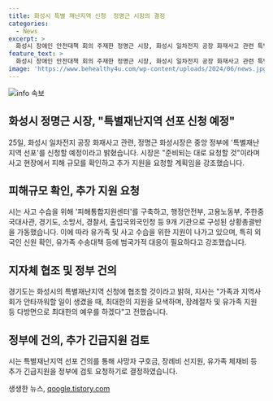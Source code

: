 ```yaml
---
title: 화성시 특별 재난지역 신청  정명근 시장의 결정
categories:
  - News
excerpt: >
  화성시 장애인 안전대책 회의 주재한 정명근 시장, 화성시 일차전지 공장 화재사고 관련 특별재난지역 선포 방침 발표. 신청 시 국비 추가 지원 전망. 재난규모에 따라 2.5배 이상의 피해 발생 시 선포. 시는 피해 통합 지원센터 구축 및 외국인 대응에 주력. 김동연 경기도지사도 적극 협조 의사 표명.
feature_text: >
  화성시 장애인 안전대책 회의 주재한 정명근 시장, 화성시 일차전지 공장 화재사고 관련 특별재난지역 선포 방침 발표. 신청 시 국비 추가 지원 전망. 재난규모에 따라 2.5배 이상의 피해 발생 시 선포. 시는 피해 통합 지원센터 구축 및 외국인 대응에 주력. 김동연 경기도지사도 적극 협조 의사 표명.
image: 'https://www.behealthy4u.com/wp-content/uploads/2024/06/news.jpg'
---
```


<p><img src="https://www.behealthy4u.com/wp-content/uploads/2024/06/news.jpg" alt="info 속보" /></p>

<h2 data-ke-size="size26">화성시 정명근 시장, "특별재난지역 선포 신청 예정"</h2>

<p data-ke-size="size16">25일, 화성시 일차전지 공장 화재사고 관련, 정명근 화성시장은 중앙 정부에 '특별재난지역 선포'를 신청할 예정이라고 밝혔습니다. 시장은 "준비되는 대로 요청할 것"이라며 사고 현장에서 피해 규모를 확인하고 추가 지원을 요청할 계획임을 강조했습니다.</p>

<h2 data-ke-size="size26">피해규모 확인, 추가 지원 요청</h2>

<p data-ke-size="size16">시는 사고 수습을 위해 '피해통합지원센터'를 구축하고, 행정안전부, 고용노동부, 주한중국대사관, 경기도, 소방서, 경찰서, 출입국외국인청 등 9개 기관으로 구성된 상황총괄반을 가동했습니다. 이에 따라 유가족 및 사고 수습을 위한 지원이 나가고 있으며, 특히 외국인 신원 확인, 유가족 수송대책 등에 범국가적 대응이 필요하다고 강조했습니다.</p>

<h2 data-ke-size="size26">지자체 협조 및 정부 건의</h2>

<p data-ke-size="size16">경기도는 화성시의 특별재난지역 신청에 협조할 것이라고 밝혀, 지사는 "가족과 지역사회가 안타까워할 일이 생겼을 때, 최대한의 지원을 모색하며, 장례절차 및 유가족 지원 등 다방면으로 최대한의 예우를 하겠다"고 전했습니다.</p>

<h2 data-ke-size="size26">정부에 건의, 추가 긴급지원 검토</h2>

<p data-ke-size="size16">시는 특별재난지역 선포 건의를 통해 사망자 구호금, 장례비 선지원, 유가족 체재비 등 추가 긴급지원을 정부에 검토 요청하기로 결정하였습니다.</p>
생생한 뉴스, <a href="https://qoogle.tistory.com" rel="dofollow">qoogle.tistory.com</a>


